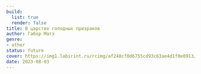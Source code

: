 ```yaml
---
build:
  list: true
  render: false
title: В царстве голодных призраков
author: Габор Матэ
genre:
- other
status: future
cover: https://img1.labirint.ru/rcimg/af248cf0d6755cd93c63ae4d1f0e0913/960x540/books82/812023/ph_001.png?1628249345
date: 2023-08-03
---
```


